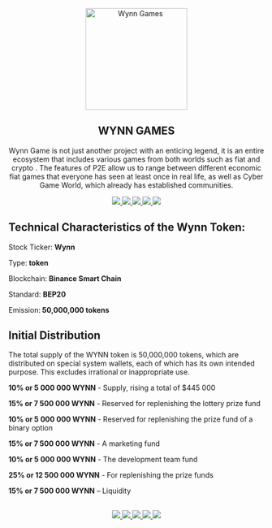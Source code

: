 
<p align="center">
 <img width="200px" src="https://wynn-games.org/img/info-logo.svg" align="center" alt="Wynn Games" />
 <h2 align="center">WYNN GAMES</h2>
 <p align="center">Wynn Game is not just another project with an enticing legend, it is an entire ecosystem that includes various games from both worlds such as fiat and crypto . The features of P2E allow us to range between different economic fiat games that everyone has seen at least once in real life, as well as Cyber Game World, which already has established communities.</p>
</p>
  <p align="center">
    <a href="https://wynn-games.org/">
      <img src="https://img.shields.io/badge/WEBSITE-e8922d?style=for-the-badge"/>
    </a>
    <a href="https://t.me/WynnGames">
      <img src="https://img.shields.io/badge/TELEGRAM-0088cc?style=for-the-badge"/>
    </a>
    <a href="https://t.me/WynnGamesGroup">
      <img src="https://img.shields.io/badge/TELEGRAM_CHAT-0088cc?style=for-the-badge"/>
    </a>
    <a href="https://twitter.com/DevWynngames">
      <img src="https://img.shields.io/badge/TWITTER-1da1f2?style=for-the-badge"/>
    </a>
    <a href="https://medium.com/@wynngames.dev">
      <img src="https://img.shields.io/badge/MEDIUM-00ab6c?style=for-the-badge"/>
    </a>
  </p>

<p>
<h2 align="left">Technical Characteristics of the Wynn Token:</h2>
<p>Stock Ticker: <b>Wynn</b> </p>
<p>Type:<b> token</b> </p>
<p>Blockchain:<b> Binance Smart Chain</b> </p>
<p>Standard: <b>BEP20</b> </p>
<p>Emission:<b> 50,000,000 tokens</b></p>

<p>
<h2 align="left">Initial Distribution</h2>
The total supply of the WYNN token is 50,000,000 tokens, which are distributed on special system wallets, each of which has its own intended purpose. This excludes irrational or inappropriate use. 
<p><b>10% or 5 000 000 WYNN</b> - Supply, rising a total of $445 000 </p>
<p><b>15% or 7 500 000 WYNN</b> - Reserved for replenishing the lottery prize fund</p>
<p><b>10% or 5 000 000 WYNN</b> - Reserved for replenishing the prize fund of a binary option </p>
<p><b>15% or 7 500 000 WYNN</b> - A marketing fund </p>
<p><b>10% or 5 000 000 WYNN</b> - The development team fund </p>
<p><b>25% or 12 500 000 WYNN</b> - For replenishing the prize funds</p>
<p><b>15% or 7 500 000 WYNN</b> – Liquidity</p>
</p>



<h2 align="left"></h2>

<p align="center">
    <a href="https://wynn-games.org/">
      <img src="https://img.shields.io/badge/WEBSITE-e8922d?style=for-the-badge"/>
    </a>
    <a href="https://t.me/WynnGames">
      <img src="https://img.shields.io/badge/TELEGRAM-0088cc?style=for-the-badge"/>
    </a>
    <a href="https://t.me/WynnGamesGroup">
      <img src="https://img.shields.io/badge/TELEGRAM_CHAT-0088cc?style=for-the-badge"/>
    </a>
    <a href="https://twitter.com/DevWynngames">
      <img src="https://img.shields.io/badge/TWITTER-1da1f2?style=for-the-badge"/>
    </a>
    <a href="https://medium.com/@wynngames.dev">
      <img src="https://img.shields.io/badge/MEDIUM-00ab6c?style=for-the-badge"/>
    </a>
  </p>
